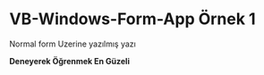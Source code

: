 # VB-Windows-Form-App Örnek 1 
Normal form Uzerine yazılmış yazı 


**Deneyerek Öğrenmek En Güzeli**
